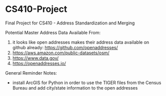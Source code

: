 # CS410-Project
Final Project for CS410 - Address Standardization and Merging

Potential Master Address Data Available From:
1. it looks like open addresses makes their address data available on github already: https://github.com/openaddresses/
2. https://aws.amazon.com/public-datasets/osm/
3. https://www.data.gov/
4. https://openaddresses.io/

General Reminder Notes:
- install ArcGIS for Python in order to use the TIGER files from the Census Bureau and add city/state information to the open addresses
